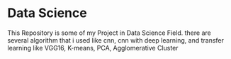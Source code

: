 # Data Science
This Repository is some of my Project in Data Science Field.
there are several algorithm that i used like cnn, cnn with deep learning, and transfer learning like VGG16, K-means, PCA, Agglomerative Cluster
